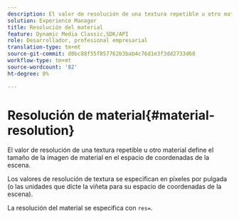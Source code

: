 ```yaml
---
description: El valor de resolución de una textura repetible u otro material define el tamaño de la imagen de material en el espacio de coordenadas de la escena.
solution: Experience Manager
title: Resolución del material
feature: Dynamic Media Classic,SDK/API
role: Desarrollador, profesional empresarial
translation-type: tm+mt
source-git-commit: d0bc88f55f857762b3bab4c76d1e3f3dd2733d60
workflow-type: tm+mt
source-wordcount: '82'
ht-degree: 0%

---
```



# Resolución de material{#material-resolution}

El valor de resolución de una textura repetible u otro material define el tamaño de la imagen de material en el espacio de coordenadas de la escena.

Los valores de resolución de textura se especifican en píxeles por pulgada (o las unidades que dicte la viñeta para su espacio de coordenadas de la escena).

La resolución del material se especifica con `res=`.

